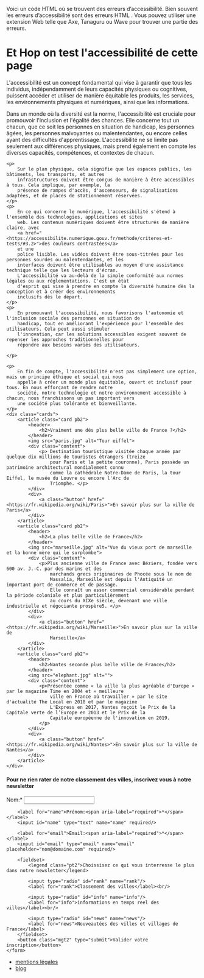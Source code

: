 Voici un code HTML où se trouvent des erreurs d’accessibilité. Bien souvent les erreurs d’accessibilité sont des erreurs HTML . Vous pouvez utiliser une extension Web telle que Axe, Tanaguru ou Wave pour trouver une partie des erreurs.

<!doctype html>
<html lang="en">
<head>
    <meta charset="utf-8"/>
    <meta name="viewport" content="width=device-width"/>
    <link rel="stylesheet" href="index.css"/>
    <title>Atelier a11y Ada</title>
</head>
<body>
<div>
    <h1 class=block>Et Hop on test l'accessibilité de cette page</h1>
    <p>
        L'accessibilité est un concept fondamental qui vise à garantir que tous les individus, indépendamment de leurs
        capacités physiques ou cognitives, puissent accéder et utiliser de manière équitable les produits, les services,
        les environnements physiques et numériques, ainsi que les informations.
    <p>
        Dans un monde où la diversité est la norme, l'accessibilité est cruciale pour promouvoir l'inclusion et
        l'égalité des chances. Elle concerne tout un chacun, que ce soit les personnes en situation de handicap, les
        personnes âgées, les personnes malvoyantes ou malentendantes, ou encore celles ayant des difficultés
        d'apprentissage. L'accessibilité ne se limite pas seulement aux différences physiques, mais prend également en
        compte les diverses capacités, compétences, et contextes de chacun.
    </p>

    <p>
        Sur le plan physique, cela signifie que les espaces publics, les bâtiments, les transports, et autres
        infrastructures doivent être conçus de manière à être accessibles à tous. Cela implique, par exemple, la
        présence de rampes d'accès, d'ascenseurs, de signalisations adaptées, et de places de stationnement réservées.
    </p>
    <p>
        En ce qui concerne le numérique, l'accessibilité s'étend à l'ensemble des technologies, applications et sites
        web. Les contenus numériques doivent être structurés de manière claire, avec
        <a href="<https://accessibilite.numerique.gouv.fr/methode/criteres-et-tests/#3.2>">des couleurs contrastées</a>
        et une
        police lisible. Les vidéos doivent être sous-titrées pour les personnes sourdes ou malentendantes, et les
        interfaces doivent être utilisables au moyen d'une assistance technique telle que les lecteurs d'écran.
        L'accessibilité va au-delà de la simple conformité aux normes légales ou aux réglementations. C'est un état
        d'esprit qui vise à prendre en compte la diversité humaine dès la conception et à créer des environnements
        inclusifs dès le départ.
    </p>
    <p>
        En promouvant l'accessibilité, nous favorisons l'autonomie et l'inclusion sociale des personnes en situation de
        handicap, tout en améliorant l'expérience pour l'ensemble des utilisateurs. Cela peut aussi stimuler
        l'innovation, car les solutions accessibles exigent souvent de repenser les approches traditionnelles pour
        répondre aux besoins variés des utilisateurs.

    </p>

    <p>
        En fin de compte, l'accessibilité n'est pas simplement une option, mais un principe éthique et social qui nous
        appelle à créer un monde plus équitable, ouvert et inclusif pour tous. En nous efforçant de rendre notre
        société, notre technologie et notre environnement accessible à chacun, nous franchissons un pas important vers
        une société plus tolérante et bienveillante.
    </p>
    <div class="cards">
        <article class="card pb2">
            <header>
                <h2>Vraiment une dés plus belle ville de France ?</h2>
            </header>
            <img src="paris.jpg" alt="Tour eiffel">
            <div class="content">
                <p> Destination touristique visitée chaque année par quelque dix millions de touristes étrangers (treize
                    pour Paris et la petite couronne), Paris possède un patrimoine architectural mondialement connu
                    comme la cathédrale Notre-Dame de Paris, la tour Eiffel, le musée du Louvre ou encore l'Arc de
                    Triomphe. </p>
            </div>
            <div>
                <a class="button" href="<https://fr.wikipedia.org/wiki/Paris>">En savoir plus sur la ville de Paris</a>
            </div>
        </article>
        <article class="card pb2">
            <header>
                <h2>La plus belle ville de France</h2>
            </header>
            <img src="marseille.jpg" alt="Vue du vieux port de marseille et la bonne mère qui le surplombe">
            <div class="content">
                <p>Plus ancienne ville de France avec Béziers, fondée vers 600 av. J.-C. par des marins et des
                    marchands grecs originaires de Phocée sous le nom de
                    Massalía, Marseille est depuis l'Antiquité un important port de commerce et de passage.
                    Elle connaît un essor commercial considérable pendant la période coloniale et plus particulièrement
                    au cours du XIXe siècle, devenant une ville industrielle et négociante prospère5. </p>
            </div>
            <div>
                <a class="button" href="<https://fr.wikipedia.org/wiki/Marseille>">En savoir plus sur la ville de
                    Marseille</a>
            </div>
        </article>
        <article class="card pb2">
            <header>
                <h2>Nantes seconde plus belle ville de France</h2>
            </header>
            <img src="elephant.jpg" alt="">
            <div class="content">
                <p>Présentée comme « la ville la plus agréable d'Europe » par le magazine Time en 2004 et « meilleure
                    ville en France où travailler » par le site d'actualité The Local en 2018 et par le magazine
                    L'Express en 2017, Nantes reçoit le Prix de la Capitale verte de l’Europe en 2013 et le Prix de la
                    Capitale européenne de l'innovation en 2019.
                </p>
            </div>
            <div>
                <a class="button" href="<https://fr.wikipedia.org/wiki/Nantes>">En savoir plus sur la ville de Nantes</a>
            </div>
        </article>
    </div>
</div>
<div class="newletter pb2 flex">
    <form class="flex">
        <h4>
            Pour ne rien rater de notre classement des villes, inscrivez vous à notre newsletter
        </h4>
        <label for="username">Nom:<span aria-label="required">*</span></label>
        <input id="username" type="text" name="username" required/>

        <label for="name">Prénom:<span aria-label="required">*</span></label>
        <input id="name" type="text" name="name" required/>

        <label for="email">Email:<span aria-label="required">*</span></label>
        <input id="email" type="email" name="email" placeholder="nom@domaine.com" required/>

        <fieldset>
            <legend class="pt2">Choissisez ce qui vous interresse le plus dans notre newsletter</legend>

            <input type="radio" id="rank" name="rank"/>
            <label for="rank">Classement des villes</label><br/>

            <input type="radio" id="info" name="info"/>
            <label for="info">informations en temps reel des villes</label><br/>

            <input type="radio" id="news" name="news"/>
            <label for="news">Nouveautées des villes et villages de France</label>
        </fieldset>
        <button class="mgt2" type="submit">Valider votre inscription</button>
    </form>
</div>
</div>
<footer class="flex">
    <ul>
        <li class="pt2">
            <a href="<http://accessibilite.numerique.gouv.fr>">mentions légales</a>
        </li>
        <li class="pt2">
            <a href="">blog</a>
        </li>
    </ul>
</footer>
</body>
</html>